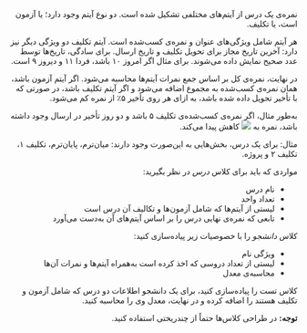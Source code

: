 <p dir="rtl">نمره‌ی یک درس از آیتم‌های مختلفی تشکیل شده است. دو نوع آیتم وجود دارد؛ یا آزمون است، یا تکلیف.</p>

<p dir="rtl">هر آیتم شامل ویژگی‌های عنوان و نمره‌ی کسب‌شده است. آیتم تکلیف دو ویژگی دیگر نیز دارد: آخرین تاریخ مجاز برای تحویل تکلیف و تاریخ ارسال. برای سادگی، تاریخ‌ها توسط عدد صحیح نمایش داده می‌شوند. برای مثال اگر امروز ۱۰ باشد، فردا ۱۱ و دیروز ۹ است.</p>

<p dir="rtl">در نهایت، نمره‌ی کل بر اساس جمع نمرات آیتم‌ها محاسبه می‌شود. اگر آیتم آزمون باشد، همان نمره‌ی کسب‌شده به مجموع اضافه می‌شود و اگر آیتم تکلیف باشد، در صورتی که با تأخیر تحویل داده شده باشد، به ازای هر روی تأخیر ۵٪ از نمره کم می‌شود.</p>

<p dir="rtl">به‌طور مثال، اگر نمره‌ی کسب‌شده‌ی تکلیف ۵ باشد و دو روز تأخیر در ارسال وجود داشته باشد، نمره به <img src="https://latex.codecogs.com/svg.latex?5\times90%=4.5"> کاهش پیدا می‌کند.</p>

<p dir="rtl">مثال: برای یک درس، بخش‌هایی به این‌صورت وجود دارند: میان‌ترم، پایان‌ترم، تکلیف ۱، تکلیف ۲ و پروژه.</p>

<p dir="rtl">مواردی که باید برای کلاس <i>درس</i> در نظر بگیرید:</p>

<ul dir="rtl">
    <li>نام درس</li>
    <li>تعداد واحد</li>
    <li>لیستی از آیتم‌ها که شامل آزمون‌ها و تکالیف آن درس است</li>
    <li>تابعی که نمره‌ی نهایی درس را بر اساس آیتم‌های آن به‌دست می‌آورد</li>
</ul>

<p dir="rtl">کلاس <i>دانشجو</i> را با خصوصیات زیر پیاده‌سازی کنید:</p>

<ul dir="rtl">
    <li>ویژگی نام</li>
    <li>لیستی از تعداد دروسی که اخذ کرده است به‌همراه آیتم‌ها و نمرات آن‌ها</li>
    <li>محاسبه‌ی معدل</li>
</ul>

<p dir="rtl">کلاس تست را پیاده‌سازی کنید، برای یک دانشجو اطلاعات دو درس که شامل آزمون و تکلیف هستند را اضافه کرده و در نهایت، معدل وی را محاسبه کنید.</p>

<p dir="rtl"><b>توجه:</b> در طراحی کلاس‌ها حتماً از چندریختی استفاده کنید.</p>
